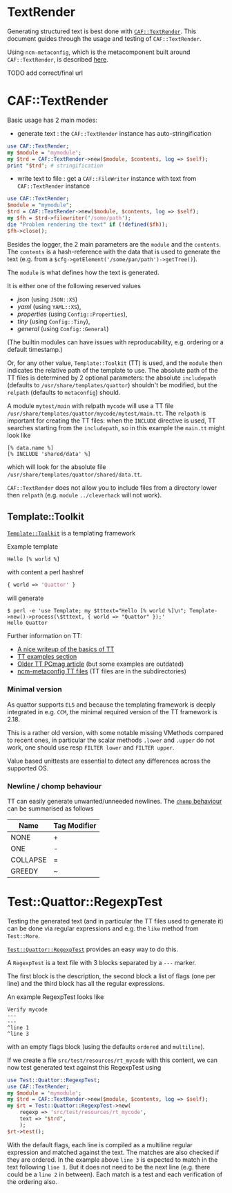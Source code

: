 # TextRender

Generating structured text is best done with [`CAF::TextRender`][caf_textrender_docs].
This document guides through the usage and testing of `CAF::TextRender`.

Using `ncm-metaconfig`, which is the metacomponent built around
`CAF::TextRender`, is described [here][metaconfig].

TODO add correct/final url

[caf_textrender_docs]: http://docs-test-caf.readthedocs.org/en/latest/CAF/CAF::TextRender
[metaconfig]: https://github.com/quattor/configuration-modules-core/Metaconfig.md

# CAF::TextRender

Basic usage has 2 main modes:
 * generate text : the `CAF::TextRender` instance has auto-stringification

```perl
use CAF::TextRender;
my $module = 'mymodule';
my $trd = CAF::TextRender->new($module, $contents, log => $self);
print "$trd"; # stringification
```

 * write text to file : get a `CAF::FileWriter` instance with text from `CAF::TextRender` instance

```perl
use CAF::TextRender;
$module = "mymodule";
$trd = CAF::TextRender->new($module, $contents, log => $self);
my $fh = $trd->filewriter('/some/path');
die "Problem rendering the text" if (!defined($fh));
$fh->close();
```

Besides the logger, the 2 main parameters are the `module` and the `contents`.
The `contents` is a hash-reference with the data that is used to generate
the text (e.g. from a `$cfg->getElement('/some/pan/path')->getTree()`).

The `module` is what defines how the text is generated.

It is either one of the following reserved values 
 * *json* (using `JSON::XS`)
 * *yaml* (using `YAML::XS`), 
 * *properties* (using `Config::Properties`), 
 * *tiny* (using `Config::Tiny`),
 * *general* (using `Config::General`)

(The builtin modules can have issues with reproducability, e.g. ordering or a default timestamp.)

Or, for any other value, `Template::Toolkit` (TT) is used,
and the `module` then indicates the relative path of the template to use.
The absolute path of the TT files is determined by 2 optional parameters:
the absolute `includepath` (defaults to `/usr/share/templates/quattor`)
shouldn't be modified, but the `relpath` (defaults to `metaconfig`) should.

A module `mytest/main` with relpath `mycode` will use a
TT file `/usr/share/templates/quattor/mycode/mytest/main.tt`.
The `relpath` is important for creating the TT files: when the
`INCLUDE` directive is used, TT searches starting from the `includepath`,
so in this example the `main.tt` might look like

```
[% data.name %]
[% INCLUDE 'shared/data' %]
```

which will look for the absolute file `/usr/share/templates/quattor/shared/data.tt`.

`CAF::TextRender` does not allow you to include files from a directory lower then `relpath` (e.g. `module` `../cleverhack` will not work).

## Template::Toolkit

[`Template::Toolkit`][TT_home] is a templating framework 

Example template
```
Hello [% world %]

```

with content a perl hashref

```perl
{ world => 'Quattor' }
```

will generate

```
$ perl -e 'use Template; my $tttext="Hello [% world %]\n"; Template->new()->process(\$tttext, { world => "Quattor" });'
Hello Quattor
```

Further information on TT:
 * [A nice writeup of the basics of TT][TT_basics_pnce]
 * [TT examples section][TT_home_examples]
 * [Older TT PCmag article][TT_linuxmag_old] (but some examples are outdated)
 * [ncm-metaconfig TT files][ncm_metaconfig_TT_subdir] (TT files are in the subdirectories)
 
[TT_home]: http://www.template-toolkit.org/index.html
[TT_home_examples]: http://www.template-toolkit.org/about.html#section_Examples
[TT_basics_pnce]: http://www.physics.umd.edu/pnce/pcs-docs/WebDesign/tt_basics.html
[TT_linuxmag_old]: http://www.stonehenge.com/merlyn/LinuxMag/col60.html
[ncm_metaconfig_TT_subdir]: https://github.com/quattor/configuration-modules-core/tree/master/ncm-metaconfig/src/main/metaconfig

### Minimal version

As quattor supports `EL5` and because the templating framework is deeply integrated in e.g. `CCM`, the minimal
required version of the TT framework is 2.18.

This is a rather old version, with some notable missing VMethods compared to recent ones, in particular the scalar
methods `.lower` and `.upper` do not work, one should use resp `FILTER lower` and `FILTER upper`.

Value based unittests are essential to detect any differences across the supported OS.

### Newline / chomp behaviour

TT can easily generate unwanted/unneeded newlines.
The [`chomp` behaviour][TT_whitespace_chomp] can be summarised as follows

Name     |  Tag Modifier
---------|--------------
NONE     |       +
ONE      |       -
COLLAPSE |       =
GREEDY   |       ~

[TT_whitespace_chomp]: http://www.template-toolkit.org/docs/manual/Config.html#section_PRE_CHOMP_POST_CHOMP



# Test::Quattor::RegexpTest

Testing the generated text (and in particular the TT files used to generate it)
can be done via regular expressions and e.g. the `like` method from `Test::More`.

[`Test::Quattor::RegexpTest`][regexptest_docs] provides an easy way to do this.

A `RegexpTest` is a text file with 3 blocks separated by a `---` marker.

The first block is the description, the second block a list of flags (one per line)
and the third block has all the regular expressions.

An example RegexpTest looks like

    Verify mycode
    ---
    ---
    ^line 1
    ^line 3

with an empty flags block (using the defaults `ordered` and `multiline`).

If we create a file `src/test/resources/rt_mycode` with this content, we can now test
generated text against this RegexpTest using


```perl
use Test::Quattor::RegexpTest;
use CAF::TextRender;
my $module = 'mymodule';
my $trd = CAF::TextRender->new($module, $contents, log => $self);
my $rt = Test::Quattor::RegexpTest->new(
    regexp => 'src/test/resources/rt_mycode',
    text => "$trd",
    );
$rt->test();
```

With the default flags, each line is compiled as a multiline regular expression and matched against the text.
The matches are also checked if they are ordered. In the example above `line 3` is expected to match in the text
following `line 1`. But it does not need to be the next line (e.g. there could be a `line 2` in between).
Each match is a test and each verification of the ordering also.

[regexptest_docs]: http://docs-test-maven-tools.readthedocs.org/en/latest/maven-tools/RegexpTest/

